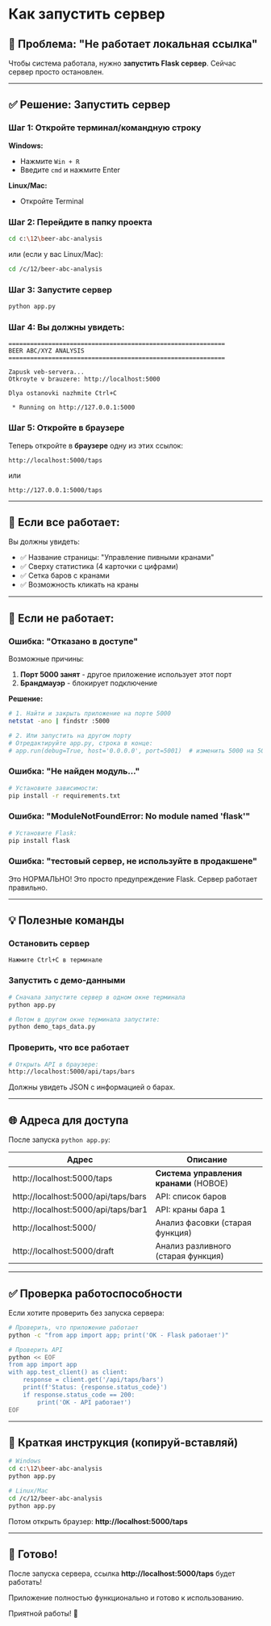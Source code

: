 # Как запустить сервер

## 🔴 Проблема: "Не работает локальная ссылка"

Чтобы система работала, нужно **запустить Flask сервер**. Сейчас сервер просто остановлен.

---

## ✅ Решение: Запустить сервер

### Шаг 1: Откройте терминал/командную строку

**Windows:**
- Нажмите `Win + R`
- Введите `cmd` и нажмите Enter

**Linux/Mac:**
- Откройте Terminal

### Шаг 2: Перейдите в папку проекта

```bash
cd c:\12\beer-abc-analysis
```

или (если у вас Linux/Mac):

```bash
cd /c/12/beer-abc-analysis
```

### Шаг 3: Запустите сервер

```bash
python app.py
```

### Шаг 4: Вы должны увидеть:

```
============================================================
BEER ABC/XYZ ANALYSIS
============================================================

Zapusk veb-servera...
Otkroyte v brauzere: http://localhost:5000

Dlya ostanovki nazhmite Ctrl+C

 * Running on http://127.0.0.1:5000
```

### Шаг 5: Откройте в браузере

Теперь откройте в **браузере** одну из этих ссылок:

```
http://localhost:5000/taps
```

или

```
http://127.0.0.1:5000/taps
```

---

## 🎯 Если все работает:

Вы должны увидеть:
- ✅ Название страницы: "Управление пивными кранами"
- ✅ Сверху статистика (4 карточки с цифрами)
- ✅ Сетка баров с кранами
- ✅ Возможность кликать на краны

---

## 🐛 Если не работает:

### Ошибка: "Отказано в доступе"

Возможные причины:
1. **Порт 5000 занят** - другое приложение использует этот порт
2. **Брандмауэр** - блокирует подключение

**Решение:**
```bash
# 1. Найти и закрыть приложение на порте 5000
netstat -ano | findstr :5000

# 2. Или запустить на другом порту
# Отредактируйте app.py, строка в конце:
# app.run(debug=True, host='0.0.0.0', port=5001)  # изменить 5000 на 5001
```

### Ошибка: "Не найден модуль..."

```bash
# Установите зависимости:
pip install -r requirements.txt
```

### Ошибка: "ModuleNotFoundError: No module named 'flask'"

```bash
# Установите Flask:
pip install flask
```

### Ошибка: "тестовый сервер, не используйте в продакшене"

Это НОРМАЛЬНО! Это просто предупреждение Flask. Сервер работает правильно.

---

## 💡 Полезные команды

### Остановить сервер
```
Нажмите Ctrl+C в терминале
```

### Запустить с демо-данными
```bash
# Сначала запустите сервер в одном окне терминала
python app.py

# Потом в другом окне терминала запустите:
python demo_taps_data.py
```

### Проверить, что все работает
```bash
# Открыть API в браузере:
http://localhost:5000/api/taps/bars
```

Должны увидеть JSON с информацией о барах.

---

## 🌐 Адреса для доступа

После запуска `python app.py`:

| Адрес | Описание |
|-------|---------|
| http://localhost:5000/taps | **Система управления кранами** (НОВОЕ) |
| http://localhost:5000/api/taps/bars | API: список баров |
| http://localhost:5000/api/taps/bar1 | API: краны бара 1 |
| http://localhost:5000/ | Анализ фасовки (старая функция) |
| http://localhost:5000/draft | Анализ разливного (старая функция) |

---

## ✅ Проверка работоспособности

Если хотите проверить без запуска сервера:

```bash
# Проверить, что приложение работает
python -c "from app import app; print('OK - Flask работает')"

# Проверить API
python << EOF
from app import app
with app.test_client() as client:
    response = client.get('/api/taps/bars')
    print(f'Status: {response.status_code}')
    if response.status_code == 200:
        print('OK - API работает')
EOF
```

---

## 📝 Краткая инструкция (копируй-вставляй)

```bash
# Windows
cd c:\12\beer-abc-analysis
python app.py

# Linux/Mac
cd /c/12/beer-abc-analysis
python app.py
```

Потом открыть браузер: **http://localhost:5000/taps**

---

## 🎉 Готово!

После запуска сервера, ссылка **http://localhost:5000/taps** будет работать!

Приложение полностью функционально и готово к использованию.

Приятной работы! 🍺
